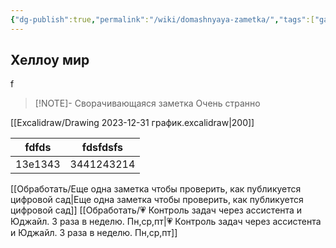 ```yaml
---
{"dg-publish":true,"permalink":"/wiki/domashnyaya-zametka/","tags":["gardenEntry"]}
---
```


## Хеллоу мир
f

> [!NOTE]- Сворачивающаяся заметка
> Очень странно

[[Excalidraw/Drawing 2023-12-31 график.excalidraw\|200]]

| fdfds   | fdsfdsfs   |
| ------- | ---------- |
| 13e1343 | 3441243214 |
[[Обработать/Еще одна заметка чтобы проверить, как публикуется цифровой сад\|Еще одна заметка чтобы проверить, как публикуется цифровой сад]]
[[Обработать/💗 Контроль задач через ассистента и Юджайл. 3 раза в неделю. Пн,ср,пт\|💗 Контроль задач через ассистента и Юджайл. 3 раза в неделю. Пн,ср,пт]]